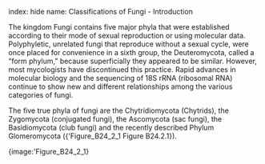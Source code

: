 index: hide
name: Classifications of Fungi - Introduction

The kingdom Fungi contains five major phyla that were established according to their mode of sexual reproduction or using molecular data. Polyphyletic, unrelated fungi that reproduce without a sexual cycle, were once placed for convenience in a sixth group, the Deuteromycota, called a “form phylum,” because superficially they appeared to be similar. However, most mycologists have discontinued this practice. Rapid advances in molecular biology and the sequencing of 18S rRNA (ribosomal RNA) continue to show new and different relationships among the various categories of fungi.

The five true phyla of fungi are the Chytridiomycota (Chytrids), the Zygomycota (conjugated fungi), the Ascomycota (sac fungi), the Basidiomycota (club fungi) and the recently described Phylum Glomeromycota ({'Figure_B24_2_1 Figure B24.2.1}).


{image:'Figure_B24_2_1}
        
